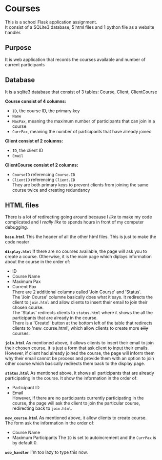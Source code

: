 # Courses
 This is a school Flask application assignment.\
 It consist of a SQLite3 database, 5 html files and 1 python file as a website handler.
 
 ## Purpose
 It is web application that records the courses available and number of current participants
 
 ## Database
 It is a sqlite3 database that consist of 3 tables: Course, Client, ClientCourse
 
 **Course consist of 4 columns:**
 - `ID`, the course ID, the primary key
 - `Name`
 - `MaxPax`, meaning the maximum number of participants that can join in a course
 - `CurrPax`, meaning the number of participants that have already joined
 
 **Client consist of 2 columns:**
 - `ID`, the client ID
 - `Email`
 
 **ClientCourse consist of 2 columns:**
 - `CourseID` referencing `Course.ID`
 - `ClientID` referencing `Client.ID`\
 They are both primary keys to prevent clients from joining the same course twice and creating redundancy
 
 ## HTML files
 There is a lot of redirecting going around because I *like* to make my code complicated and I *really like* to spends hours in front of my computer debugging.
 
 **`base.html`**
 This the header of all the other html files. This is just to make the code neater
 
 **`display.html`**
 If there are no courses available, the page will ask you to create a course.
 Otherwise, it is the main page which diplays information about the course in the order of:
 - ID
 - Course Name
 - Maximum Pax
 - Current Pax\
 There are 2 additional columns called 'Join Course' and 'Status'.\
 The 'Join Course' columne basically does what it says. It redirects the client to `join.html` and allow clients to insert their email to join their chosen course.\
 The 'Status' redirects clients to `status.html` where it shows the all the participants that are already in the course.\
 There is a 'Create!' button at the bottom left of the table that redirects clients to 'new_course.html', which allow clients to create more ~~silly~~ courses.
 
 **`join.html`**
 As mentioned above, it allows clients to insert their email to join their chosen course. It is just a form that ask client to input their emails. However, if client had already joined the course, the page will inform them why their email cannot be process and provide them with an option to join other course which basically redirects them back to the display page.
 
 **`status.html`**
 As mentioned above, it shows all participants that are already participating in the course. It show the information in the order of:
 - Participant ID
 - Email\
 However, if there are no participants currently participating in the course, the page will ask the client to join the particular course, redirecting back to `join.html`.
 
 **`new_course.html`**
 As mentioned above, it allow clients to create course.\
 The form ask the information in the order of:
 - Course Name
 - Maximum Participants
 The `ID` is set to autoincrement and the `CurrPax` is by default 0.
 
 **`web_handler`**
 I'm too lazy to type this now. 
